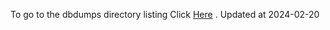 To go to the dbdumps directory listing Click [Here](https://ipfs.io/ipfs/bafkreict6nfjbyzyv2irleqcf3udqmqlh7mzbwaeercqsqwq3fvf44pi2a) . Updated at 2024-02-20
